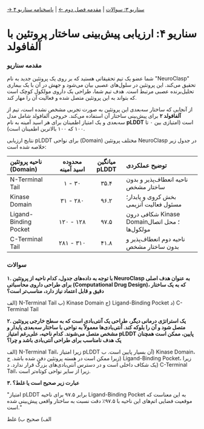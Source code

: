 [→ سناریو ۳: سوالات](./scenario-03-questions.md) | [مقدمه فصل دوم ←](../02-how-machines-learn/00-introduction.md) | [پاسخنامه سناریو ۴](./scenario-04-answers.md)

# سناریو ۴: ارزیابی پیش‌بینی ساختار پروتئین با آلفافولد

### مقدمه سناریو

شما عضو یک تیم تحقیقاتی هستید که بر روی یک پروتئین جدید به نام "NeuroClasp" تحقیق می‌کند. این پروتئین در سلول‌های عصبی بیان می‌شود و جهش در آن با یک بیماری تحلیل‌برنده عصبی مرتبط است. هدف تیم شما، طراحی یک داروی مولکول کوچک است که بتواند به این پروتئین متصل شده و فعالیت آن را مهار کند.

از آنجایی که ساختار سه‌بعدی این پروتئین به صورت تجربی مشخص نشده است، تیم از **آلفافولد ۲** برای پیش‌بینی ساختار آن استفاده می‌کند. خروجی آلفافولد شامل مدل سه‌بعدی و یک امتیاز اطمینان برای هر اسید آمینه به نام **pLDDT** است (امتیازی بین ۰ تا ۱۰۰ که ۱۰۰ بالاترین اطمینان است).

نتایج ارزیابی pLDDT برای نواحی (Domain) مختلف پروتئین NeuroClasp در جدول زیر خلاصه شده است:

| ناحیه پروتئین (Domain) | محدوده اسید آمینه | میانگین pLDDT | توضیح عملکردی                                 |
| :--------------------- | :---------------: | :-----------: | :-------------------------------------------- |
| N-Terminal Tail        |      ۱ - ۳۰       |     ۳۵.۴      | ناحیه انعطاف‌پذیر و بدون ساختار مشخص          |
| Kinase Domain          |     ۳۱ - ۲۸۰      |     ۹۶.۲      | بخش کروی و پایدار؛ مسئول فعالیت آنزیمی        |
| Ligand-Binding Pocket  |     ۱۲۰ - ۱۲۸     |     ۹۷.۵      | شکافی درون Kinase Domain؛ محل اتصال مولکول‌ها |
| C-Terminal Tail        |     ۲۸۱ - ۳۱۰     |     ۴۱.۸      | ناحیه دوم انعطاف‌پذیر و بدون ساختار مشخص      |

### سوالات

**۱. با توجه به داده‌های جدول، کدام ناحیه از پروتئین NeuroClasp به عنوان هدف اصلی برای **طراحی داروی محاسباتی (Computational Drug Design)**، که به یک ساختار دقیق و قابل اعتماد نیاز دارد، مناسب‌تر است؟**

الف) N-Terminal Tail
ب) Kinase Domain
ج) Ligand-Binding Pocket
د) C-Terminal Tail

**۲. یک استراتژی درمانی دیگر، طراحی یک **آنتی‌بادی** است که به سطح خارجی پروتئین متصل شود و آن را بلوکه کند. آنتی‌بادی‌ها معمولاً به نواحی با ساختار سه‌بعدی پایدار و مشخص متصل می‌شوند. کدام ناحیه، علی‌رغم امتیاز pLDDT پایین، ممکن است همچنان یک هدف **نامناسب** برای طراحی آنتی‌بادی باشد و چرا؟**

الف) N-Terminal Tail، زیرا امتیاز pLDDT آن بسیار پایین است.
ب) Kinase Domain، زیرا ممکن است در هسته پروتئین دفن شده باشد.
ج) Ligand-Binding Pocket، زیرا یک شکاف داخلی است و در دسترس آنتی‌بادی‌های بزرگ قرار ندارد.
د) C-Terminal Tail، زیرا از سایر نواحی کوتاه‌تر است.

**۳. عبارت زیر صحیح است یا غلط؟**

"امتیاز pLDDT برابر ۹۷.۵ برای ناحیه Ligand-Binding Pocket به این معناست که موقعیت فضایی اتم‌های این ناحیه با ۹۷.۵٪ دقت نسبت به ساختار واقعی پیش‌بینی شده است."

الف) صحیح
ب) غلط
